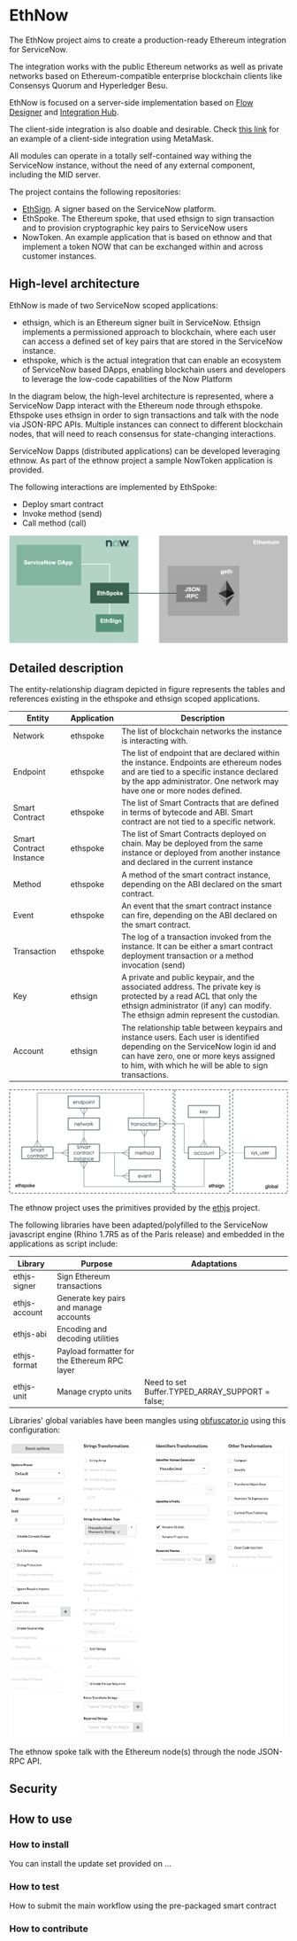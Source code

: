 # EthNow

The EthNow project aims to create a production-ready Ethereum integration for ServiceNow. 

The integration works with the public Ethereum networks as well as private networks based on Ethereum-compatible enterprise blockchain clients like Consensys Quorum and Hyperledger Besu.

EthNow is focused on a server-side implementation based on [Flow Designer](https://docs.servicenow.com/bundle/paris-servicenow-platform/page/administer/flow-designer/concept/flow-designer.html) and [Integration Hub](https://docs.servicenow.com/bundle/paris-servicenow-platform/page/administer/integrationhub/concept/integrationhub.html).

The client-side integration is also doable and desirable. Check [this link](https://www.linkedin.com/pulse/servicenow-non-fungible-tokens-enterprise-ethereum-nicola-attico/) for an example of a client-side integration using MetaMask.

All modules can operate in a totally self-contained way withing the ServiceNow instance, without the need of any external component, including the MID server.

The project contains the following repositories:
- [EthSign](ethsign.md). A signer based on the ServiceNow platform.
- EthSpoke. The Ethereum spoke, that used ethsign to sign transaction and to provision cryptographic key pairs to ServiceNow users
- NowToken. An example application that is based on ethnow and that implement a token NOW that can be exchanged within and across customer instances.

## High-level architecture

EthNow is made of two ServiceNow scoped applications:
- ethsign, which is an Ethereum signer built in ServiceNow. Ethsign implements a permissioned approach to blockchain, where each user can access a defined set of key pairs that are stored in the ServiceNow instance.
- ethspoke, which is the actual integration that can enable an ecosystem of ServiceNow based DApps, enabling blockchain users and developers to leverage the low-code capabilities of the Now Platform

In the diagram below, the high-level architecture is represented, where a ServiceNow Dapp interact with the Ethereum node through ethspoke. Ethspoke uses ethsign in order to sign transactions and talk with the node via JSON-RPC APIs. Multiple instances can connect to different blockchain nodes, that will need to reach consensus for state-changing interactions. 

ServiceNow Dapps (distributed applications) can be developed leveraging ethnow. As part of the ethnow project a sample NowToken application is provided.

The following interactions are implemented by EthSpoke:
- Deploy smart contract
- Invoke method (send)
- Call method (call)

![Architecture](ethnow_arch.png)

## Detailed description

The entity-relationship diagram depicted in figure represents the tables and references existing in the ethspoke and ethsign scoped applications.

| Entity  | Application |Description |
|---|---|---|
|Network|ethspoke|The list of blockchain networks the instance is interacting with.|
|Endpoint|ethspoke|The list of endpoint that are declared within the instance. Endpoints are ethereum nodes and are tied to a specific instance declared by the app administrator. One network may have one or more nodes defined.|
|Smart Contract|ethspoke|The list of Smart Contracts that are defined in terms of bytecode and ABI. Smart contract are not tied to a specific network.|
|Smart Contract Instance|ethspoke|The list of Smart Contracts deployed on chain. May be deployed from the same instance or deployed from another instance and declared in the current instance |
|Method|ethspoke|A method of the smart contract instance, depending on the ABI declared on the smart contract.
|Event|ethspoke|An event that the smart contract instance can fire, depending on the ABI declared on the smart contract.
|Transaction|ethspoke|The log of a transaction invoked from the instance. It can be either a smart contract deployment transaction or a method invocation (send)|
|Key|ethsign|A private and public keypair, and the associated address. The private key is protected by a read ACL that only the ethsign administrator (if any) can modify. The ethsign admin represent the custodian.
|Account|ethsign|The relationship table between keypairs and instance users. Each user is identified depending on the ServiceNow login id and can have zero,  one or more keys assigned to him, with which he will be able to sign transactions. |



![Entity Diagram](ethnow_erd.png)


The ethnow project uses the primitives provided by the [ethjs](https://github.com/ethjs) project.

The following libraries have been adapted/polyfilled to the ServiceNow javascript engine (Rhino 1.7R5 as of the Paris release) and embedded in the applications as script include:

| Library | Purpose | Adaptations |
|---|---|---|
|ethjs-signer| Sign Ethereum transactions||
|ethjs-account| Generate key pairs and manage accounts||
|ethjs-abi| Encoding and decoding utilities||
|ethjs-format| Payload formatter for the Ethereum RPC layer ||
|ethjs-unit| Manage crypto units | Need to set Buffer.TYPED_ARRAY_SUPPORT = false;|

Libraries' global variables have been mangles using [obfuscator.io](https://obfuscator.io/) using this configuration:

![Obfuscator Config](obfuscator_config.png)

The ethnow spoke talk with the Ethereum node(s) through the node JSON-RPC API.

## Security



## How to use

### How to install
You can install the update set provided on ...

### How to test
How to submit the main workflow using the pre-packaged smart contract

### How to contribute



